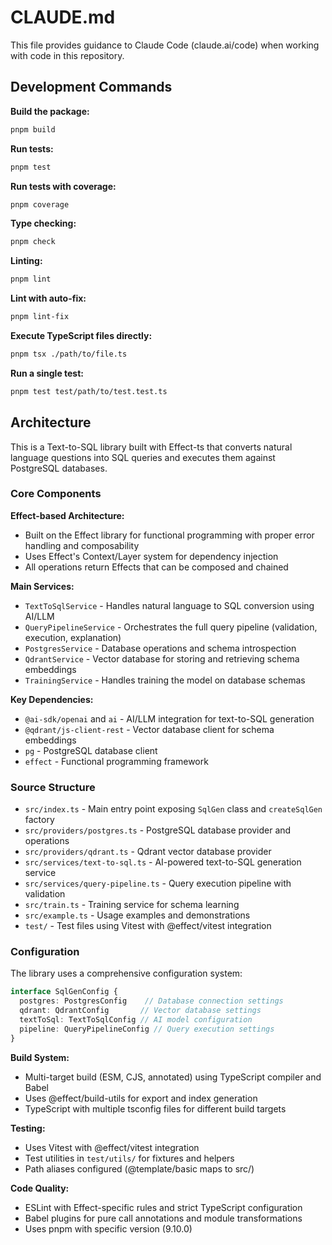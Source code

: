 # CLAUDE.md

This file provides guidance to Claude Code (claude.ai/code) when working with code in this repository.

## Development Commands

**Build the package:**
```bash
pnpm build
```

**Run tests:**
```bash
pnpm test
```

**Run tests with coverage:**
```bash
pnpm coverage
```

**Type checking:**
```bash
pnpm check
```

**Linting:**
```bash
pnpm lint
```

**Lint with auto-fix:**
```bash
pnpm lint-fix
```

**Execute TypeScript files directly:**
```bash
pnpm tsx ./path/to/file.ts
```

**Run a single test:**
```bash
pnpm test test/path/to/test.test.ts
```

## Architecture

This is a Text-to-SQL library built with Effect-ts that converts natural language questions into SQL queries and executes them against PostgreSQL databases.

### Core Components

**Effect-based Architecture:**
- Built on the Effect library for functional programming with proper error handling and composability
- Uses Effect's Context/Layer system for dependency injection
- All operations return Effects that can be composed and chained

**Main Services:**
- `TextToSqlService` - Handles natural language to SQL conversion using AI/LLM
- `QueryPipelineService` - Orchestrates the full query pipeline (validation, execution, explanation)
- `PostgresService` - Database operations and schema introspection
- `QdrantService` - Vector database for storing and retrieving schema embeddings
- `TrainingService` - Handles training the model on database schemas

**Key Dependencies:**
- `@ai-sdk/openai` and `ai` - AI/LLM integration for text-to-SQL generation
- `@qdrant/js-client-rest` - Vector database client for schema embeddings
- `pg` - PostgreSQL database client
- `effect` - Functional programming framework

### Source Structure

- `src/index.ts` - Main entry point exposing `SqlGen` class and `createSqlGen` factory
- `src/providers/postgres.ts` - PostgreSQL database provider and operations
- `src/providers/qdrant.ts` - Qdrant vector database provider
- `src/services/text-to-sql.ts` - AI-powered text-to-SQL generation service
- `src/services/query-pipeline.ts` - Query execution pipeline with validation
- `src/train.ts` - Training service for schema learning
- `src/example.ts` - Usage examples and demonstrations
- `test/` - Test files using Vitest with @effect/vitest integration

### Configuration

The library uses a comprehensive configuration system:

```typescript
interface SqlGenConfig {
  postgres: PostgresConfig    // Database connection settings
  qdrant: QdrantConfig       // Vector database settings
  textToSql: TextToSqlConfig // AI model configuration
  pipeline: QueryPipelineConfig // Query execution settings
}
```

**Build System:**
- Multi-target build (ESM, CJS, annotated) using TypeScript compiler and Babel
- Uses @effect/build-utils for export and index generation
- TypeScript with multiple tsconfig files for different build targets

**Testing:**
- Uses Vitest with @effect/vitest integration
- Test utilities in `test/utils/` for fixtures and helpers
- Path aliases configured (@template/basic maps to src/)

**Code Quality:**
- ESLint with Effect-specific rules and strict TypeScript configuration
- Babel plugins for pure call annotations and module transformations
- Uses pnpm with specific version (9.10.0)